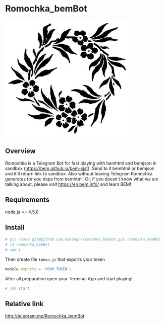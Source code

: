# Romochka_bemBot

![jpg](https://github.com/maksugr/romochka_bembot/blob/master/romochka-pic.jpg)

## Overview

Romochka is a Telegram Bot for fast playing with bemhtml and bemjson in sandbox (https://bem.github.io/bem-xjst). Send to it bemhtml or bemjson and it'll return link to sandbox. Also without leaving Telegram Romochka generates for you deps from bemhtml. Or, if you doesn't know what we are talking about, please visit https://en.bem.info/ and learn BEM!

## Requirements

node.js >= 4.5.0

## Install

``` bash
# git clone git@github.com:maksugr/romochka_bembot.git romochka_bemBot
# cd romochka_bemBot
# npm i
```

Then create file `token.js` that exports your token
``` javascript
module.exports = 'YOUR_TOKEN';
```

After all preparation open your Terminal App and start playing!
``` bash
# npm start
```

## Relative link

http://telegram.me/Romochka_bemBot